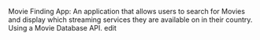 Movie Finding App:
An application that allows users to search for Movies and display which streaming services they are available on in their country. Using a Movie Database API.
edit